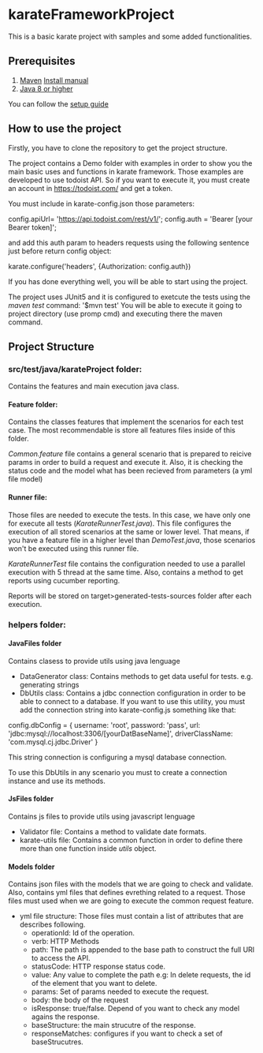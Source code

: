 # karateFrameworkProject
This is a basic karate project with samples and some added functionalities.

## Prerequisites
1. [Maven](https://maven.apache.org/download.cgi) [Install manual](https://maven.apache.org/install.html )
2. [Java 8 or higher](https://www.oracle.com/java/technologies/javase/javase8u211-later-archive-downloads.html)

You can follow the [setup guide](https://wizeline.atlassian.net/wiki/spaces/WQ/pages/3341549619/Karate+Setup)

## How to use the project
Firstly, you have to clone the repository to get the project structure.

The project contains a Demo folder with examples in order to show you the main basic uses and functions in karate framework.
Those examples are developed to use todoist API. So if you want to execute it, you must create an account in https://todoist.com/ and get a token.

You must include in karate-config.json those parameters:

  config.apiUrl= 'https://api.todoist.com/rest/v1/';
  config.auth = 'Bearer [your Bearer token]';
  
and add this auth param to headers requests using the following sentence just before return config object:
  
  karate.configure('headers', {Authorization: config.auth})
  
If you has done everything well, you will be able to start using the project. 

The project uses JUnit5 and it is configured to exetcute the tests using the _maven test_ command: '$mvn test'
You will be able to execute it going to project directory (use promp cmd) and executing there the maven command.

## Project Structure
### src/test/java/karateProject folder:
Contains the features and main execution java class. 

#### Feature folder:
Contains the classes features that implement the scenarios for each test case. The most recommendable is store all features files inside of this folder.

_Common.feature_ file contains a general scenario that is prepared to reicive params in order to build a request and execute it. Also, it is checking the status code and the model what has been recieved from parameters (a yml file model) 

#### Runner file:
Those files are needed to execute the tests. In this case, we have only one for execute all tests (_KarateRunnerTest.java_). This file configures the execution of all stored scenarios at the same or lower level. That means, if you have a feature file in a higher level than _DemoTest.java_, those scenarios won't be executed using this runner file.

_KarateRunnerTest_ file contains the configuration needed to use a parallel execution with 5 thread at the same time. Also, contains a method to get reports using  cucumber reporting.

Reports will be stored on target>generated-tests-sources folder after each execution.

### helpers folder:
#### JavaFiles folder
Contains clasess to provide utils using java lenguage
 * DataGenerator class: Contains methods to get data useful for tests. e.g. generating strings
 * DbUtils class: Contains a jdbc connection configuration in order to be able to connect to a database.
If you want to use this utility, you must add the connection string into karate-config.js something like that: 

config.dbConfig = { username: 'root', password: 'pass', url: 'jdbc:mysql://localhost:3306/[yourDatBaseName]', driverClassName: 'com.mysql.cj.jdbc.Driver' }

This string connection is configuring a mysql database connection. 

To use this DbUtils in any scenario you must to create a connection instance and use its methods.

#### JsFiles folder
Contains js files to provide utils using javascript lenguage
 * Validator file: Contains a method to validate date formats.
 * karate-utils file: Contains a common function in order to define there more than one function inside _utils_ object.

 #### Models folder
 Contains json files with the models that we are going to check and validate. Also, contains yml files that defines evrething related to a request. Those files must used when we are going to execute the common request feature.

 * yml file structure: Those files must contain a list of attributes that are describes following.
    * operationId: Id of the operation. 
    * verb: HTTP Methods 
    * path: The path is appended to the base path to construct the full URI to access the API.
    * statusCode: HTTP response status code. 
    * value: Any value to complete the path e.g: In delete requests, the id of the element that you want to delete. 
    * params: Set of params needed to execute the request.
    * body: the body of the request
    * isResponse: true/false. Depend of you want to check any model agains the response.
    * baseStructure: the main strucutre of the response.
    * responseMatches: configures if you want to check a set of baseStrucutres.  

